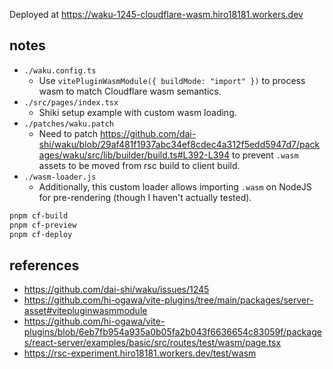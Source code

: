 Deployed at https://waku-1245-cloudflare-wasm.hiro18181.workers.dev

## notes

- `./waku.config.ts`
  - Use `vitePluginWasmModule({ buildMode: "import" })` to process wasm to match Cloudflare wasm semantics.
- `./src/pages/index.tsx`
  - Shiki setup example with custom wasm loading.
- `./patches/waku.patch`
  - Need to patch https://github.com/dai-shi/waku/blob/29af481f1937abc34ef8cdec4a312f5edd5947d7/packages/waku/src/lib/builder/build.ts#L392-L394 to prevent `.wasm` assets to be moved from rsc build to client build.
- `./wasm-loader.js`
  - Additionally, this custom loader allows importing `.wasm` on NodeJS for pre-rendering (though I haven't actually tested).

```sh
pnpm cf-build
pnpm cf-preview
pnpm cf-deploy
```

## references

- https://github.com/dai-shi/waku/issues/1245
- https://github.com/hi-ogawa/vite-plugins/tree/main/packages/server-asset#vitepluginwasmmodule
- https://github.com/hi-ogawa/vite-plugins/blob/6eb7fb954a935a0b05fa2b043f6636654c83059f/packages/react-server/examples/basic/src/routes/test/wasm/page.tsx
- https://rsc-experiment.hiro18181.workers.dev/test/wasm
